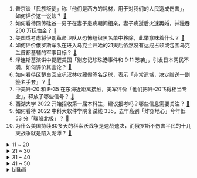 1. 普京谈「民族叛徒」称「他们是西方的耗材，用于对我们的人民造成伤害」，如何评价这一说法？ [:link:](https://www.zhihu.com/question/522438353)
2. 如何看待网传硅谷一男子在妻子患病期间相亲，妻子病逝后火速再婚，并独吞 200 万抚恤金？ [:link:](https://www.zhihu.com/question/522165077)
3. 美国或考虑将伊朗革命卫队从恐怖组织黑名单中移除，此举意味着什么？ [:link:](https://www.zhihu.com/question/522434016)
4. 如何评价俄罗斯军队在进入乌克兰开始的21天后依然没有达成占领或包围乌克兰首都基辅的军事目标？ [:link:](https://www.zhihu.com/question/522396623)
5. 泽连斯基演讲中提醒美国「别忘记珍珠港事件和 9·11 恐袭」，引发日本网民不满，如何评价其言论？ [:link:](https://www.zhihu.com/question/522496974)
6. 如何看待区楚良回应巩汉林收藏假签名足球，表示「非常遗憾，决定赠送一副签名手套」？ [:link:](https://www.zhihu.com/question/522533657)
7. 中美歼-20 和 F-35 在东海近距离接触，美军评价「他们把歼-20飞得相当专业」，释放了哪些信号？ [:link:](https://www.zhihu.com/question/522544859)
8. 西湖大学 2022 开始招收第一届本科生，建议报考吗？哪些信息需要关注？ [:link:](https://www.zhihu.com/question/522297817)
9. 如何看待 2022 中科大软件学院复试线 335，去年高到「炸穿地心」今年低 53 分「骤降北极」？ [:link:](https://www.zhihu.com/question/522435393)
10. 为什么美国持续80多天的科索沃战争是速战速决，而俄罗斯不伤害平民的十几天战争就是陷入泥潭？ [:link:](https://www.zhihu.com/question/520821485)
<details>
<summary>11 ~ 20</summary>

11. 如何评价 3 月 17 日红米发布的 Redmi K40S？与上一代相比有哪些升级与进步？ [:link:](https://www.zhihu.com/question/522528951)
12. 如何看待前女友抱怨马斯克「生活水平低于贫困线」，你们眼中的马斯克是什么样子？ [:link:](https://www.zhihu.com/question/521997235)
13. 如何看待统一发文称原料不是「土坑酸菜」，邀请 1000 人到酸菜加工厂参观 ？这样的证实方式有效吗？ [:link:](https://www.zhihu.com/question/522451930)
14. 2022年3月16日，联合国国际法庭做出裁决，要求俄罗斯停止在乌克兰的军事行动。如何看待这一裁决？ [:link:](https://www.zhihu.com/question/522392284)
15. 为什么我的孩子读了很多书，我也刻意带孩子体验生活，但是孩子还是不会写作文？ [:link:](https://www.zhihu.com/question/521322277)
16. 3 月 17 日上海新增本土确诊病例 57 例、本土无症状感染者 203 例，目前上海情况如何？ [:link:](https://www.zhihu.com/question/522602385)
17. 高考数学考场睡一个多小时考 149 分，这种事情有可能发生吗？是不是真的存在牛人？ [:link:](https://www.zhihu.com/question/522084520)
18. 甲醛重灾区只存在于家具板材吗？ [:link:](https://www.zhihu.com/question/520043296)
19. 联发科的天玑 9000 采用的是台积电 4nm 工艺，与骁龙 8 Gen1 比是什么水平？ [:link:](https://www.zhihu.com/question/499057050)
20. 北京市城管委规定「供热单位提前停暖降温，将严肃处理」，有哪些积极意义？你们家室温达标了吗？ [:link:](https://www.zhihu.com/question/522538110)
</details>
<details>
<summary>21 ~ 30</summary>

21. 如何评价 3 月 17 日发布的 Redmi MAX 100" 巨屏电视，对小米和行业来说有什么意义？ [:link:](https://www.zhihu.com/question/522516996)
22. 如何看待康师傅称「10家分公司所售老坛酸菜没问题」 ？你还愿意购买康师傅老坛酸菜系列产品吗？ [:link:](https://www.zhihu.com/question/522425741)
23. 有什么事是你一辈子都忘不掉的了？ [:link:](https://www.zhihu.com/question/519063317)
24. 冯潇霆回应舆论风波，希望大家能够科学理性地批评国足、支持低谷中的国足，如何评价这一说法？ [:link:](https://www.zhihu.com/question/522411967)
25. 为什么保加利亚和罗马尼亚肯接收乌克兰难民却不愿接受中东难民？ [:link:](https://www.zhihu.com/question/519264702)
26. 网传腾讯在国内裁员却在国外开高薪招聘，程序员年均基本工资 14 万美元，真实性如何？ [:link:](https://www.zhihu.com/question/521868562)
27. 男朋友的妈非常讨厌猫，知道我养猫后，说结婚后一定要把猫送走，我很反感，突然不想结婚了，怎么办？ [:link:](https://www.zhihu.com/question/458232041)
28. 如果油价破 10 块，你还开车吗？ [:link:](https://www.zhihu.com/question/520706055)
29. 台湾当局称「作为俄罗斯不友善地区深感自豪」，如何评价这一表态？ [:link:](https://www.zhihu.com/question/522410089)
30. 如何看待工商银行 2.5 亿存款不翼而飞事件？银行是否需要承担赔付责任？ [:link:](https://www.zhihu.com/question/522340629)
</details>
<details>
<summary>31 ~ 40</summary>

31. 北大教授劝年轻人别太早买房，建议「政府敦促开发商将一定比例的土地用于建设出租房屋」，如何看待这一建议？ [:link:](https://www.zhihu.com/question/522423992)
32. 2022 年大规模裁员后，计算机专业会成为下一个土木吗？ [:link:](https://www.zhihu.com/question/521800974)
33. 为什么再怎么努力也存不了钱，那么努力的意义在哪里？ [:link:](https://www.zhihu.com/question/522233917)
34. 为什么现在的大学生不尊重班委? [:link:](https://www.zhihu.com/question/521714956)
35. 「Redmi K50」性价比高吗？到底值不值得买？ [:link:](https://www.zhihu.com/question/522306788)
36. 如何评价电影《蜘蛛侠：英雄无归》（Spider-Man: No Way Home）？ [:link:](https://www.zhihu.com/question/499757064)
37. 《诡秘之主》里阿蒙是一手好牌打的稀烂吗？ [:link:](https://www.zhihu.com/question/521918717)
38. 矮个子女生是不是一定不能穿长款衣服？ [:link:](https://www.zhihu.com/question/496735091)
39. 有什么适合在办公室当下午茶的食物吗？ [:link:](https://www.zhihu.com/question/462604154)
40. 求推荐奶香味的身体乳? [:link:](https://www.zhihu.com/question/297087653)
</details>
<details>
<summary>41 ~ 50</summary>

41. 有人说：“不结婚，这辈子都会很孤独的。”可为什么我结了婚，却依然觉得孤独？ [:link:](https://www.zhihu.com/question/522369793)
42. 还有八十多天就要高考了，文科只有380+，想努力却学不进去了又不想去专科，又怕考不上该怎么办？ [:link:](https://www.zhihu.com/question/522039489)
43. 和女朋友玩游戏，她总是吐槽要我换一个电竞专用手机陪她正常吗？ [:link:](https://www.zhihu.com/question/522316299)
44. 《哈利·波特》中的魔法教育有没有 bug？ [:link:](https://www.zhihu.com/question/459857558)
45. 如何看待南京灵谷寺法师走红网络，引发围堵、遭到手机相机无人机抢拍？背后反映出了哪些现象？ [:link:](https://www.zhihu.com/question/521824560)
46. 功效护肤与成分护肤的区别是什么，分别适合哪些人？ [:link:](https://www.zhihu.com/question/518017775)
47. 为什么会有lofter的作者讨厌你一连串的赞他的旧文啊？原因是什么啊？ [:link:](https://www.zhihu.com/question/513671175)
48. 如何评价周深为电视剧《与君初相识》演唱的片尾曲《鲛人之歌》？ [:link:](https://www.zhihu.com/question/522198577)
49. 如何克制辩驳的冲动? [:link:](https://www.zhihu.com/question/522141575)
50. 哪些知名的书籍和电影长期以来被严重误读了？ [:link:](https://www.zhihu.com/question/47660836)
</details><details>
<summary>bilibili</summary>

1. 用候鸟传染病毒、用蝙蝠传播病原体、生化武器研究...美国在乌实验室还有多少秘密？ [:link:](//www.bilibili.com/video/BV1FP4y1u7Ap)
2. 【315曝光】触目惊心！部分方便面老坛酸菜包竟是土坑腌制 [:link:](//www.bilibili.com/video/BV1g44y1T7dN)
3. 一克月壤值多少钱？【小约翰】 [:link:](//www.bilibili.com/video/BV13Y411n7Dd)
4. 顶了十几年的锅盖头终究还是没了！ [:link:](//www.bilibili.com/video/BV1TZ4y167fG)
5. 【典藏版.补档】因为你我会记住那一分钟 [:link:](//www.bilibili.com/video/BV1zq4y1e7fu)
6. 印度洒红节和女神一起拍一组照片 [:link:](//www.bilibili.com/video/BV16F411s77V)
7. 东北vlog：千万别洗完澡去吃烧烤！热乎烧饼夹10根肉串，我怕你馋得受不了…… [:link:](//www.bilibili.com/video/BV1j34y1t7W9)
8. 【原神动画】酥雪漾春雨  绯霞润凝宵 [:link:](//www.bilibili.com/video/BV1Cq4y1e7bq)
9. 鸠  由  自  娶 [:link:](//www.bilibili.com/video/BV1Gb4y1p7FH)
10. 这些名场面剪到一起竟如此丝滑！ [:link:](//www.bilibili.com/video/BV1qL4y1u7Pf)
<details>
<summary>11 ~ 20</summary>

11. 我破译了神级彩蛋！这款游戏竟然藏了这么多剧情？《月圆之夜》究竟讲了什么故事？ [:link:](//www.bilibili.com/video/BV1rL4y1T7fb)
12. 第一视角无痛体验长跑噩梦，体测无伤跑进3分钟是什么体验？【冷却报告】 [:link:](//www.bilibili.com/video/BV1jR4y1F7d9)
13. 原来，是电信诈骗啊 [:link:](//www.bilibili.com/video/BV1SL4y1T7sf)
14. 各种类型的吵架选手 [:link:](//www.bilibili.com/video/BV1tP4y1u78s)
15. 《明日方舟：终末地》先导预告PV [:link:](//www.bilibili.com/video/BV1jR4y1F7Kr)
16. 鉴定网络热门艺术（19） [:link:](//www.bilibili.com/video/BV16Z4y1z7Mk)
17. “七年了，他还是走不出来” [:link:](//www.bilibili.com/video/BV1QR4y1G7vA)
18. 英雄无归中有些小彩蛋看了真得催泪！ [:link:](//www.bilibili.com/video/BV1WY411379f)
19. 纽约地铁一男子声称“我认为所有亚洲人都该死”，遭亚裔女生怒怼，最后男子被人一把拽出车厢 [:link:](//www.bilibili.com/video/BV1zi4y1C7uv)
20. 芙洛伦的清纯法则 4K [:link:](//www.bilibili.com/video/BV1sa41187yy)
</details>
<details>
<summary>21 ~ 30</summary>

21. 没别的意思，我只是单纯的想揍你 [:link:](//www.bilibili.com/video/BV13L411P7TT)
22. 《明日方舟》EP - Eternal Flame [:link:](//www.bilibili.com/video/BV1WL411P71u)
23. 220万原石氪穿提瓦特！契约已成！前来赴约！第一期 （2223868/4400000） [:link:](//www.bilibili.com/video/BV1bR4y1F7pT)
24. 武汉疫情疑似与美国进口冰鲜龙虾相关 [:link:](//www.bilibili.com/video/BV1dq4y1i7jy)
25. 取悦自己的方法很多 [:link:](//www.bilibili.com/video/BV1pF41147jK)
26. 【承接315道歉文案】“道歉，我是专业的” [:link:](//www.bilibili.com/video/BV1nL411P7f6)
27. “这是一个审核了十年的鬼畜视频” [:link:](//www.bilibili.com/video/BV1Ji4y1C7ex)
28. 清华理工男卑微求偶 [:link:](//www.bilibili.com/video/BV1jS4y1u7ZR)
29. 【唱歌1000集】目前B站最完整的唱歌教程，包含所有唱歌技巧！这还没人看，我不更了！ [:link:](//www.bilibili.com/video/BV1PS4y1U7pj)
30. 【随机演奏】任意连麦 让网友点歌 #4 [:link:](//www.bilibili.com/video/BV1Yb4y1s7Rv)
</details>
<details>
<summary>31 ~ 40</summary>

31. “还乡团”为什么如此残忍？ [:link:](//www.bilibili.com/video/BV1rL411P7on)
32. 重磅！武汉疫情疑似与美国进口冰鲜龙虾相关 [:link:](//www.bilibili.com/video/BV1ZS4y1m72K)
33. 自2022年3月15日开始实施 [:link:](//www.bilibili.com/video/BV1FP4y1u7f4)
34. “美国老兵”在乌东抗击法西斯8年，誓要狠狠踢纳粹屁股 [:link:](//www.bilibili.com/video/BV1TU4y1Z7B4)
35. 山东疫情，我的新店被要求关闭，关就关，必须配合！疫情必须能结束！山东加油！淄博加油！ [:link:](//www.bilibili.com/video/BV1UL4y1u7Sn)
36. “兄弟，对 炮 吗 ？”【迫击炮快乐阴人流#6】 [:link:](//www.bilibili.com/video/BV11q4y1e7gK)
37. 买了肠粉机做肠粉！能让英国公婆爱上广式早茶吗？ [:link:](//www.bilibili.com/video/BV1ou411B7dh)
38. 捡到一只小羊肉串，是该放生，还是放孜然呢？ [:link:](//www.bilibili.com/video/BV1D3411W7Bu)
39. 彭 鱼 宴 天 花 板 [:link:](//www.bilibili.com/video/BV1tu411B76p)
40. 我们都是刘墉 [:link:](//www.bilibili.com/video/BV1fi4y1C7Br)
</details>
<details>
<summary>41 ~ 50</summary>

41. 克制，忍耐 [:link:](//www.bilibili.com/video/BV1Di4y1C7fV)
42. 是时候阻止电子烟“杀”人了！深扒电子烟3宗罪！【洞察社会系列70】 [:link:](//www.bilibili.com/video/BV1xb4y1s78j)
43. 《电⚡脑》 [:link:](//www.bilibili.com/video/BV1wa41187vZ)
44. 青春才几年，疫情占三年。 [:link:](//www.bilibili.com/video/BV1Kq4y1q7Hy)
45. 【罗翔】逃犯去派出所开具无犯罪记录证明？警察：热烈欢迎！ [:link:](//www.bilibili.com/video/BV1F44y1T7iM)
46. 当美院人玩起VR眼镜 [:link:](//www.bilibili.com/video/BV1Li4y1C789)
47. 【私藏馆】周杰伦《稻香》超治愈神作！希望疫情早点过去 [:link:](//www.bilibili.com/video/BV1Ki4y1y7HC)
48. 【王老菊】土就是强 | 艾尔登法环EP.09 [:link:](//www.bilibili.com/video/BV1r34y187G7)
49. 看完甄学家出的题，人都笑傻了【阅片无数Ⅱ 39】 [:link:](//www.bilibili.com/video/BV1Hb4y1p7g4)
50. 陈翔六点半：有人在这流浪，有人在这成长 [:link:](//www.bilibili.com/video/BV1ML4y1M7v7)
</details>
<details>
<summary>51 ~ 60</summary>

51. 这谁发明的，一刀下去，审核大为震撼！ [:link:](//www.bilibili.com/video/BV1HL411P73Y)
52. 五档路飞觉醒终极猜想！揭开橡胶果实变形之谜！跨越500话的伏笔，被继承的火焰，将会如何战胜凯多？ [:link:](//www.bilibili.com/video/BV1nr4y1i7Wy)
53. 放大镜下看看老坛酸菜方便面料包里都有啥 [:link:](//www.bilibili.com/video/BV1RL4y1T7P3)
54. 315晚会能不能曝光下智能电视？N重广告、套娃会员、操作反人类，当代年轻人是怎么被智能电视逼疯的？【商业B面&牛顿】 [:link:](//www.bilibili.com/video/BV1P44y1T7Tt)
55. 赵立坚现场解释“404 Not Found” [:link:](//www.bilibili.com/video/BV1T44y1T7H4)
56. 粉碎反猫德联盟第二波攻击 [:link:](//www.bilibili.com/video/BV1Ni4y1y724)
57. 当代大学生的身体素质 [:link:](//www.bilibili.com/video/BV1Qr4y1B7QN)
58. 相信你可以变成更好的自己 即使慢一点也没有关系 [:link:](//www.bilibili.com/video/BV1pU4y1o7Yb)
59. 宫崎骏！凭什么让我女朋友玩4小时艾尔登法环！ [:link:](//www.bilibili.com/video/BV1yZ4y1z71W)
60. 看到最后，保证你升职加薪 [:link:](//www.bilibili.com/video/BV1eT4y1U7fh)
</details>
<details>
<summary>61 ~ 70</summary>

61. 群青，但是歌姬 [:link:](//www.bilibili.com/video/BV1Ei4y1C7Yo)
62. 【基德】一定要看完！颠覆你认知的宇宙生死观 [:link:](//www.bilibili.com/video/BV1Au411z7t8)
63. 大哥吃完就上路？？？ [:link:](//www.bilibili.com/video/BV1L34y1t7U5)
64. 为了新生儿的健康，请务必提醒家里的那一位备孕前后一定不要抽烟！ [:link:](//www.bilibili.com/video/BV12F411s7fX)
65. 同是天涯「轮」落人，社会人何必为难社会人 [:link:](//www.bilibili.com/video/BV1su411z7SY)
66. 帅小伙挑战7天不吃肉，身体会发生什么变化？ [:link:](//www.bilibili.com/video/BV1R3411W7a3)
67. 现实版英雄联盟 [:link:](//www.bilibili.com/video/BV1FT4y1U7ya)
68. 卧槽！完全理解为什么马思纯抱着他哭不出来了。 [:link:](//www.bilibili.com/video/BV1Zu411i71t)
69. “蜘蛛侠：？？？这竟然不是特效！！！” [:link:](//www.bilibili.com/video/BV1bb4y1s7Ei)
70. 物理老师是怎么做到全国统一的？？？ [:link:](//www.bilibili.com/video/BV1UY411372G)
</details>
<details>
<summary>71 ~ 80</summary>

71. 【看透】原神中账号极速毕业的秘密——策划最怕玩家知道的帕累托法则 [:link:](//www.bilibili.com/video/BV1V44y1T7aH)
72. 我长成这样，飞1600km去找小栗旬有救么【梦幻联动02山城小栗旬-重庆特色小吃】 [:link:](//www.bilibili.com/video/BV1zS4y1u75v)
73. 在家自制老坛酸菜牛肉面 [:link:](//www.bilibili.com/video/BV1KU4y1Z7tk)
74. 《煎商的祝福》 [:link:](//www.bilibili.com/video/BV1fb4y1W7NK)
75. 孢子 [:link:](//www.bilibili.com/video/BV1Uq4y1i7a6)
76. 长春加油 [:link:](//www.bilibili.com/video/BV1d3411W7nz)
77. 【罗云熙】评论区人才辈出！没想到在你们眼里我是这样的？ [:link:](//www.bilibili.com/video/BV1YY411379U)
78. 你始终可以信赖中国邮政！ [:link:](//www.bilibili.com/video/BV12r4y1i7eL)
79. 国家队：没 一 个 能 打！！！ [:link:](//www.bilibili.com/video/BV1ER4y1V7g3)
80. 危！偷偷把黑蒜搓成珍珠放奶茶里…女友一口喝下去了！她还要穿相扑服出门社死？ [:link:](//www.bilibili.com/video/BV1fY411J7Y1)
</details>
<details>
<summary>81 ~ 90</summary>

81. 男人的好奇心能有多重！ [:link:](//www.bilibili.com/video/BV1BL411A7dZ)
82. 我是农民，怎么才能赚够1.06亿？ [:link:](//www.bilibili.com/video/BV19b4y1H7pw)
83. 这是我上课犯困时写出来的东西…… [:link:](//www.bilibili.com/video/BV1Cr4y1B79T)
84. 这兔子能处 让他别动的时候他真不动 [:link:](//www.bilibili.com/video/BV1JF411476Y)
85. 【腾格尔】注入灵魂！《孤勇者》来了，送给我的小粉丝们！ [:link:](//www.bilibili.com/video/BV1ua411872R)
86. 【天气愈报】阵 雨 之 拍 被 子 版 [:link:](//www.bilibili.com/video/BV1TR4y1V7Vp)
87. 德国室友：看不懂中文严重影响了我在德国的生活 [:link:](//www.bilibili.com/video/BV1AS4y1U7Wp)
88. 吉林医学院女生宿舍被征用，外校隔离男生翻女生内衣拍视频 [:link:](//www.bilibili.com/video/BV1eF411s7pQ)
89. 假如葬礼可以DIY，一切细节当然要由仙女本人说了算！ [:link:](//www.bilibili.com/video/BV1rP4y1M7rP)
90. 山城小栗旬和炭治郎的“比头切磋” [:link:](//www.bilibili.com/video/BV1pT4y1U7MW)
</details>
<details>
<summary>91 ~ 100</summary>

91. 交往5年女友被别人1个月撬走，男生阳台痛苦宣泄！ [:link:](//www.bilibili.com/video/BV1gT4y1U7Ly)
92. 【石黑英雄】在真正的中国料理面前日本的中华料理就是逊啦！！！ [:link:](//www.bilibili.com/video/BV1r34y1t7io)
93. 当北方人遇上冰广式 [:link:](//www.bilibili.com/video/BV1oZ4y1r7Ka)
94. 【(G)I-DLE】[M/V] - 'TOMBOY' [:link:](//www.bilibili.com/video/BV1YL4y1T7Ff)
95. 高三男生课堂假装打架，女老师上前劝阻，下一秒同学们送上惊喜 [:link:](//www.bilibili.com/video/BV1mL411A7eD)
96. 退役网咖女仆重操旧业 [:link:](//www.bilibili.com/video/BV1e3411W7ez)
97. 集体霸凌、高考舞弊、权权交易……韩国阴暗面又被爆出来了！高分韩剧《少年法庭》中 [:link:](//www.bilibili.com/video/BV1XF411s7fg)
98. 最该曝光的质量问题 [:link:](//www.bilibili.com/video/BV1qS4y1u7FW)
99. 当黑魂玩家来到艾尔登法环：爆笑艾尔登法环第1集 [:link:](//www.bilibili.com/video/BV1Ab4y1p7Mh)
100. 恐怖童谣之《吃猫咪》 [:link:](//www.bilibili.com/video/BV1AP4y1u7j5)
</details></details>